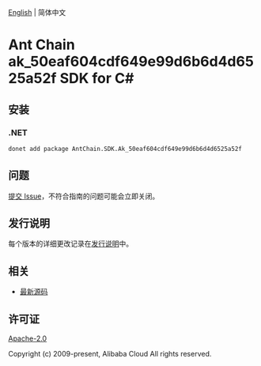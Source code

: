 [English](README.md) | 简体中文

# Ant Chain ak_50eaf604cdf649e99d6b6d4d6525a52f SDK for C#

## 安装

### .NET

```bash
donet add package AntChain.SDK.Ak_50eaf604cdf649e99d6b6d4d6525a52f
```

## 问题

[提交 Issue](https://github.com/alipay/antchain-openapi-prod-sdk/issues/new)，不符合指南的问题可能会立即关闭。

## 发行说明

每个版本的详细更改记录在[发行说明](./ChangeLog.txt)中。

## 相关

* [最新源码](https://github.com/antchain-openapi-prod-sdk)

## 许可证

[Apache-2.0](http://www.apache.org/licenses/LICENSE-2.0)

Copyright (c) 2009-present, Alibaba Cloud All rights reserved.
